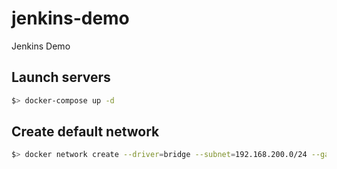 # jenkins-demo
Jenkins Demo

## Launch servers

```sh
$> docker-compose up -d
```

## Create default network

```sh
$> docker network create --driver=bridge --subnet=192.168.200.0/24 --gateway=192.168.200.1 local-network
```
